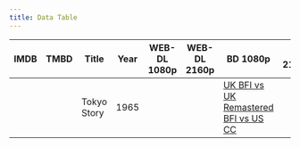 ```yaml
---
title: Data Table
---
```


| IMDB | TMBD | Title | Year | WEB-DL 1080p | WEB-DL 2160p | BD 1080p | BD 2160p |
| --- | --- | --- | --- | --- | --- | --- | --- |
| | | Tokyo Story | 1965 | | | [UK BFI vs UK Remastered BFI vs US CC](https://slow.pics/c/yBFNnG30) | |

